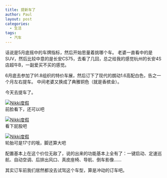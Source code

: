 ```yaml
---
title: 提新车了
author: Paul
layout: post
categories:
  - 生活
tags:
  - 汽车
---  
```


话说是5月底摇中的车牌指标，然后开始思量着挑哪个车。
老婆一直看中的是SUV，然后比较中意的是长安CS75，去看了几回，总之给我的感觉杭州的长安4S店超牛B，一副爱买不买的感觉。

6月底去参加了91.8组织的特价车展，然后订下了现代的朗动1.6高配白色，告之一个月左右提车。
中间老婆又换成了典雅铜色（就是香槟金）。

今天去提车了。

[![Nikki度假](http://img.hz.mk/2015-0709/newcar01.jpg!400px)](http://img.hz.mk/2015-0709/newcar01.jpg)    
前脸看下，还可以吧

[![Nikki度假](http://img.hz.mk/2015-0709/newcar02.jpg!400px)](http://img.hz.mk/2015-0709/newcar02.jpg)    
看下屁股吧

[![Nikki度假](http://img.hz.mk/2015-0709/newcar03.jpg!400px)](http://img.hz.mk/2015-0709/newcar03.jpg)    
轮胎可是17寸的哦，脚还算大吧

配置基本上在这个价位无敌了，说的出来的功能基本上全有了：一键启动、定速巡航、自动空调、后排出风口、真皮座椅、导航、倒车影像……

其实订车前我们居然都没去试驾这个车型，算是冲动的订车吧。
